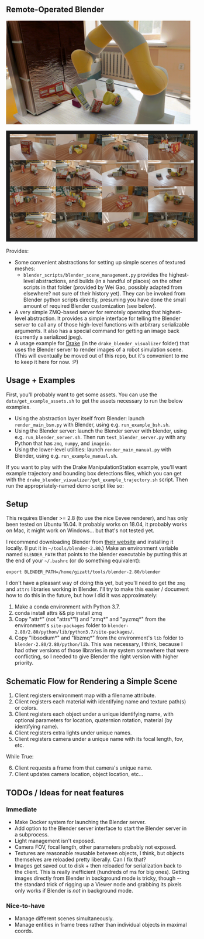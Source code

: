 Remote-Operated Blender
-----------------------
![Demo video](drake_blender_visualizer/video.gif "Demo video")

<a href="https://www.youtube.com/watch?v=oXHxblWw6YA" target="_blank"><img src="drake_blender_visualizer/ycb_subset_renders.jpg" 
alt="Preview of YCB subset example" border="10" /></a>

Provides:
- Some convenient abstractions for setting up simple scenes
of textured meshes:
   - `blender_scripts/blender_scene_management.py` provides
   the highest-level abstractions, and builds (in a handful of
   places) on the other scripts in that folder (provided by
   Wei Gao, possibly adapted from elsewhere? not sure of their
   history yet). They can be invoked from Blender python scripts
   directly, presuming you have done the small amount of required
   Blender customization (see below). 
- A very simple ZMQ-based server for remotely operating that
highest-level abstraction. It provides a simple interface for
telling the Blender server to call any of those high-level
functions with arbitrary serializable arguments. It also has
a special command for getting an image back (currently a serialized
jpeg).
- A usage example for [Drake](github.com/RobotLocomotion/drake) (in the `drake_blender_visualizer` folder) that uses the Blender server to render images of a robot simulation scene. (This will eventually be moved out of this repo, but it's convenient to me to keep it here for now. :P)


## Usage + Examples

First, you'll probably want to get some assets. You can use the `data/get_example_assets.sh` to get the assets necessary to run the below examples.

- Using the abstraction layer itself from Blender: launch `render_main_bsm.py` with Blender, using e.g. `run_example_bsh.sh`.
- Using the Blender server: launch the Blender server with blender, using e.g. `run_blender_server.sh`. Then run `test_blender_server.py` with any Python that has `zmq`, `numpy`, and `imageio`.	
- Using the lower-level utilities: launch `render_main_manual.py` with Blender, using e.g. `run_example_manual.sh`.

If you want to play with the Drake ManipulationStation example, you'll want example trajectory and bounding box detections files, which you can get
with the `drake_blender_visualizer/get_example_trajectory.sh` script. Then run the appropriately-named demo script like so:


## Setup

This requires Blender >= 2.8 (to use the nice Eevee renderer), and has only
been tested on Ubuntu 16.04. It probably works on 18.04, it probably works
on Mac, it might work on Windows... but that's not tested yet.

I recommend downloading Blender from [their website](https://www.blender.org/)
and installing it locally. (I put it in `~/tools/blender-2.80`.) Make
an environment variable named `BLENDER_PATH` that points to the blender
executable by putting this at the end of your `~/.bashrc` (or do something
equivalent):

```
export BLENDER_PATH=/home/gizatt/tools/blender-2.80/blender
```

I don't have a pleasant way of doing this yet, but you'll need to get the
`zmq` and `attrs` libraries working in Blender. I'll try to make this easier /
document how to do this in the future, but how I did it was approximately:

1) Make a conda environment with Python 3.7.
2) conda install attrs && pip install zmq
3) Copy "attr*" (not "attrs*"!) and "zmq*" and "pyzmq*" from the environment's `site-packages` folder to `blender-2.80/2.80/python/lib/python3.7/site-packages/`.
4) Copy "libsodium*" and "libzmq*" from the environment's `lib` folder to `blender-2.80/2.80/python/lib`. This was necessary, I think, because I had other versions of those libraries in my system somewhere that were conflicting, so I needed to give Blender the right version with higher priority.


## Schematic Flow for Rendering a Simple Scene

1) Client registers environment map with a filename attribute.
2) Client registers each material with identifying name and texture path(s) or
colors.
3) Client registers each object under a unique identifying name, with optional
parameters for location, quaternion rotation, material (by identifying name).
4) Client registers extra lights under unique names.
5) Client registers camera under a unique name with its focal length, fov, etc.

While True:

6) Client requests a frame from that camera's unique name.
7) Client updates camera location, object location, etc...


## TODOs / Ideas for neat features

### Immediate
- Make Docker system for launching the Blender server.
- Add option to the Blender server interface to start the Blender
server in a subprocess.
- Light management isn't exposed.
- Camera FOV, focal length, other parameters probably not exposed.
- Textures are reasonable reusable between objects, I think, but objects
themselves are reloaded pretty liberally. Can I fix that?
- Images get saved out to disk + then reloaded for serialization back
to the client. This is really inefficient (hundreds of ms for big ones).
Getting images directly from Blender in background mode is tricky, though --
the standard trick of rigging up a Viewer node and grabbing its pixels only
works if Blender is *not* in background mode.

### Nice-to-have
- Manage different scenes simultaneously.
- Manage entities in frame trees rather than individual objects in maximal coords.
